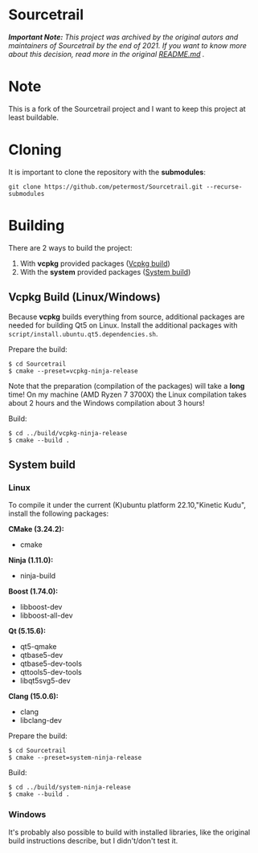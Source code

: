 # Sourcetrail

*__Important Note:__ This project was archived by the original autors and maintainers of Sourcetrail by the end of 2021. If you want to know more about this decision, read more in the original [README.md](COATI_SOFTWARE_README.md)
.*
# Note
This is a fork of the Sourcetrail project and I want to keep this project at least buildable. 

# Cloning
It is important to clone the repository with the **submodules**:
```
git clone https://github.com/petermost/Sourcetrail.git --recurse-submodules
```

# Building
There are 2 ways to build the project:
1. With **vcpkg** provided packages ([Vcpkg build](#vcpkg-build-linuxwindows))
2. With the **system** provided packages ([System build](#system-build))



## Vcpkg Build (Linux/Windows)
Because **vcpkg** builds everything from source, additional packages are needed for building Qt5 on Linux. Install the additional packages with `script/install.ubuntu.qt5.dependencies.sh`.

Prepare the build:
```
$ cd Sourcetrail
$ cmake --preset=vcpkg-ninja-release
```
Note that the preparation (compilation of the packages) will take a **long** time! On my machine (AMD Ryzen 7 3700X) the Linux compilation takes about 2 hours and the Windows compilation about 3 hours!

Build:
```
$ cd ../build/vcpkg-ninja-release
$ cmake --build .
```



## System build
### Linux

To compile it under the current (K)ubuntu platform 22.10,"Kinetic Kudu", install the following packages:

**CMake (3.24.2):**
* cmake

**Ninja (1.11.0):**
* ninja-build

**Boost (1.74.0):**
* libboost-dev
* libboost-all-dev

**Qt (5.15.6):**
* qt5-qmake
* qtbase5-dev
* qtbase5-dev-tools
* qttools5-dev-tools
* libqt5svg5-dev

**Clang (15.0.6):**
* clang
* libclang-dev

Prepare the build:
```
$ cd Sourcetrail
$ cmake --preset=system-ninja-release
```

Build:
```
$ cd ../build/system-ninja-release
$ cmake --build .
```
### Windows
It's probably also possible to build with installed libraries, like the original build instructions describe, but I didn't/don't test it.
